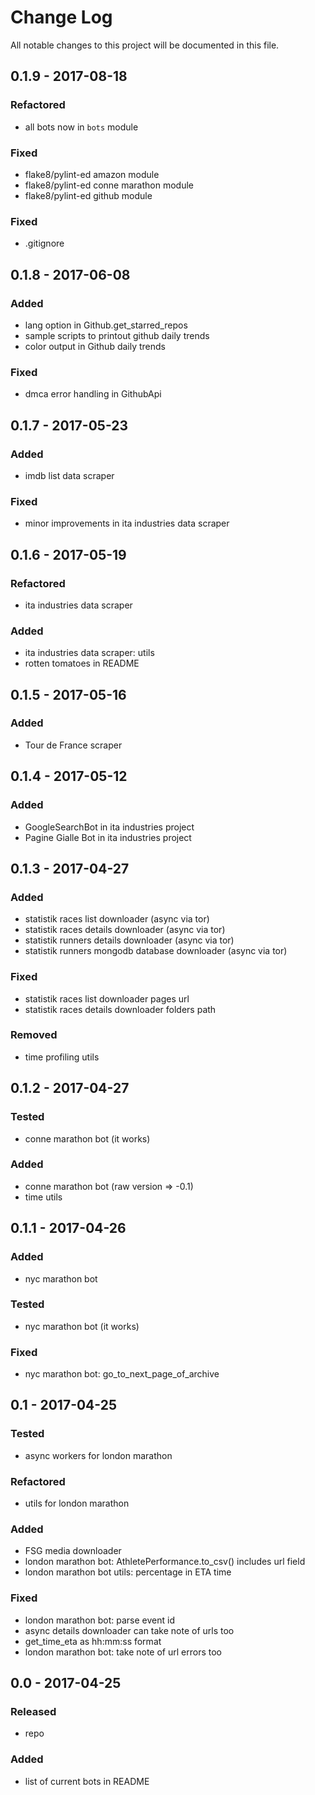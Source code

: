 # Change Log
All notable changes to this project will be documented in this file.

## 0.1.9 - 2017-08-18

### Refactored
- all bots now in `bots` module

### Fixed
- flake8/pylint-ed amazon module
- flake8/pylint-ed conne marathon module
- flake8/pylint-ed github module

### Fixed
- .gitignore

## 0.1.8 - 2017-06-08

### Added
- lang option in Github.get_starred_repos
- sample scripts to printout github daily trends
- color output in Github daily trends

### Fixed
- dmca error handling in GithubApi

## 0.1.7 - 2017-05-23

### Added
- imdb list data scraper

### Fixed
- minor improvements in ita industries data scraper

## 0.1.6 - 2017-05-19

### Refactored
- ita industries data scraper

### Added
- ita industries data scraper: utils
- rotten tomatoes in README

## 0.1.5 - 2017-05-16

### Added
- Tour de France scraper

## 0.1.4 - 2017-05-12

### Added
- GoogleSearchBot in ita industries project
- Pagine Gialle Bot in ita industries project

## 0.1.3 - 2017-04-27

### Added
- statistik races list downloader (async via tor)
- statistik races details downloader (async via tor)
- statistik runners details downloader (async via tor)
- statistik runners mongodb database downloader (async via tor)

### Fixed
- statistik races list downloader pages url
- statistik races details downloader folders path

### Removed
- time profiling utils

## 0.1.2 - 2017-04-27

### Tested
- conne marathon bot (it works)

### Added
- conne marathon bot (raw version => -0.1)
- time utils

## 0.1.1 - 2017-04-26

### Added
- nyc marathon bot

### Tested
- nyc marathon bot (it works)

### Fixed
- nyc marathon bot: go_to_next_page_of_archive

## 0.1 - 2017-04-25

### Tested
- async workers for london marathon

### Refactored
- utils for london marathon

### Added
- FSG media downloader
- london marathon bot: AthletePerformance.to_csv() includes url field
- london marathon bot utils: percentage in ETA time

### Fixed
- london marathon bot: parse event id
- async details downloader can take note of urls too
- get_time_eta as hh:mm:ss format
- london marathon bot: take note of url errors too

## 0.0 - 2017-04-25

### Released
- repo

### Added
- list of current bots in README
